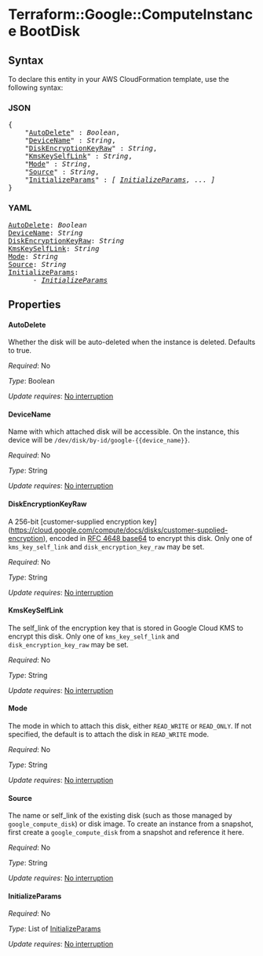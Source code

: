 # Terraform::Google::ComputeInstance BootDisk

## Syntax

To declare this entity in your AWS CloudFormation template, use the following syntax:

### JSON

<pre>
{
    "<a href="#autodelete" title="AutoDelete">AutoDelete</a>" : <i>Boolean</i>,
    "<a href="#devicename" title="DeviceName">DeviceName</a>" : <i>String</i>,
    "<a href="#diskencryptionkeyraw" title="DiskEncryptionKeyRaw">DiskEncryptionKeyRaw</a>" : <i>String</i>,
    "<a href="#kmskeyselflink" title="KmsKeySelfLink">KmsKeySelfLink</a>" : <i>String</i>,
    "<a href="#mode" title="Mode">Mode</a>" : <i>String</i>,
    "<a href="#source" title="Source">Source</a>" : <i>String</i>,
    "<a href="#initializeparams" title="InitializeParams">InitializeParams</a>" : <i>[ <a href="bootdisk-initializeparams.md">InitializeParams</a>, ... ]</i>
}
</pre>

### YAML

<pre>
<a href="#autodelete" title="AutoDelete">AutoDelete</a>: <i>Boolean</i>
<a href="#devicename" title="DeviceName">DeviceName</a>: <i>String</i>
<a href="#diskencryptionkeyraw" title="DiskEncryptionKeyRaw">DiskEncryptionKeyRaw</a>: <i>String</i>
<a href="#kmskeyselflink" title="KmsKeySelfLink">KmsKeySelfLink</a>: <i>String</i>
<a href="#mode" title="Mode">Mode</a>: <i>String</i>
<a href="#source" title="Source">Source</a>: <i>String</i>
<a href="#initializeparams" title="InitializeParams">InitializeParams</a>: <i>
      - <a href="bootdisk-initializeparams.md">InitializeParams</a></i>
</pre>

## Properties

#### AutoDelete

Whether the disk will be auto-deleted when the instance
is deleted. Defaults to true.

_Required_: No

_Type_: Boolean

_Update requires_: [No interruption](https://docs.aws.amazon.com/AWSCloudFormation/latest/UserGuide/using-cfn-updating-stacks-update-behaviors.html#update-no-interrupt)

#### DeviceName

Name with which attached disk will be accessible.
On the instance, this device will be `/dev/disk/by-id/google-{{device_name}}`.

_Required_: No

_Type_: String

_Update requires_: [No interruption](https://docs.aws.amazon.com/AWSCloudFormation/latest/UserGuide/using-cfn-updating-stacks-update-behaviors.html#update-no-interrupt)

#### DiskEncryptionKeyRaw

A 256-bit [customer-supplied encryption key]
(https://cloud.google.com/compute/docs/disks/customer-supplied-encryption),
encoded in [RFC 4648 base64](https://tools.ietf.org/html/rfc4648#section-4)
to encrypt this disk. Only one of `kms_key_self_link` and `disk_encryption_key_raw`
may be set.

_Required_: No

_Type_: String

_Update requires_: [No interruption](https://docs.aws.amazon.com/AWSCloudFormation/latest/UserGuide/using-cfn-updating-stacks-update-behaviors.html#update-no-interrupt)

#### KmsKeySelfLink

The self_link of the encryption key that is
stored in Google Cloud KMS to encrypt this disk. Only one of `kms_key_self_link`
and `disk_encryption_key_raw` may be set.

_Required_: No

_Type_: String

_Update requires_: [No interruption](https://docs.aws.amazon.com/AWSCloudFormation/latest/UserGuide/using-cfn-updating-stacks-update-behaviors.html#update-no-interrupt)

#### Mode

The mode in which to attach this disk, either `READ_WRITE`
or `READ_ONLY`. If not specified, the default is to attach the disk in `READ_WRITE` mode.

_Required_: No

_Type_: String

_Update requires_: [No interruption](https://docs.aws.amazon.com/AWSCloudFormation/latest/UserGuide/using-cfn-updating-stacks-update-behaviors.html#update-no-interrupt)

#### Source

The name or self_link of the existing disk (such as those managed by
`google_compute_disk`) or disk image. To create an instance from a snapshot, first create a
`google_compute_disk` from a snapshot and reference it here.

_Required_: No

_Type_: String

_Update requires_: [No interruption](https://docs.aws.amazon.com/AWSCloudFormation/latest/UserGuide/using-cfn-updating-stacks-update-behaviors.html#update-no-interrupt)

#### InitializeParams

_Required_: No

_Type_: List of <a href="bootdisk-initializeparams.md">InitializeParams</a>

_Update requires_: [No interruption](https://docs.aws.amazon.com/AWSCloudFormation/latest/UserGuide/using-cfn-updating-stacks-update-behaviors.html#update-no-interrupt)

